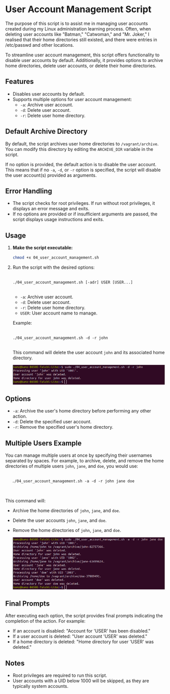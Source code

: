 # User Account Management Script

The purpose of this script is to assist me in managing user accounts created during my Linux administration learning process. Often, when deleting user accounts like "Batman," "Catwoman," and "Mr. Joker," I realised that their home directories still existed, and there were entries in /etc/passwd and other locations.

To streamline user account management, this script offers functionality to disable user accounts by default. Additionally, it provides options to archive home directories, delete user accounts, or delete their home directories.

## Features

- Disables user accounts by default.
- Supports multiple options for user account management:
  - `-a`: Archive user account.
  - `-d`: Delete user account.
  - `-r`: Delete user home directory.

## Default Archive Directory

By default, the script archives user home directories to `/vagrant/archive`. You can modify this directory by editing the `ARCHIVE_DIR` variable in the script.

If no option is provided, the default action is to disable the user account. This means that if no `-a`, `-d`, or `-r` option is specified, the script will disable the user account(s) provided as arguments.

## Error Handling

- The script checks for root privileges. If run without root privileges, it displays an error message and exits.
- If no options are provided or if insufficient arguments are passed, the script displays usage instructions and exits.

## Usage

1. **Make the script executable:**

   ```bash
   chmod +x 04_user_account_management.sh

   ```

2. Run the script with the desired options:

   <pre>
   <code>
   ./04_user_account_management.sh [-adr] USER [USER...]
   </code>
   </pre>

   - `-a`: Archive user account.
   - `-d`: Delete user account.
   - `-r`: Delete user home directory.
   - `USER`: User account name to manage.

   Example:

   <pre>
   <code>
   ./04_user_account_management.sh -d -r john
   </code>
   </pre>

   This command will delete the user account `john` and its associated home directory.

   ![Screenshot of terminal once 04_user_account_management.sh deleting the account john](./user_account_01.png)

## Options

- `-a`: Archive the user's home directory before performing any other action.
- `-d`: Delete the specified user account.
- `-r`: Remove the specified user's home directory.

## Multiple Users Example

You can manage multiple users at once by specifying their usernames separated by spaces. For example, to archive, delete, and remove the home directories of multiple users `john`, `jane`, and `doe`, you would use:

   <pre>
   <code>
   ./04_user_account_management.sh -a -d -r john jane doe
   </code>
   </pre>

This command will:

- Archive the home directories of `john`, `jane`, and `doe`.
- Delete the user accounts `john`, `jane`, and `doe`.
- Remove the home directories of `john`, `jane`, and `doe`.

  ![Screenshot of terminal once 04_user_account_management.sh, archiving and deleting the accounts john, jane and doe](./user_account_02.png)

## Final Prompts

After executing each option, the script provides final prompts indicating the completion of the action. For example:

- If an account is disabled: "Account for 'USER' has been disabled."
- If a user account is deleted: "User account 'USER' was deleted."
- If a home directory is deleted: "Home directory for user 'USER' was deleted."

## Notes

- Root privileges are required to run this script.
- User accounts with a UID below 1000 will be skipped, as they are typically system accounts.
